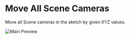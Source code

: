 Move All Scene Cameras
========================

Move all Scene cameras in the sketch by given XYZ values.

![Main Preview](https://formit3d.github.io/MoveAllSceneCameras/preview.png)